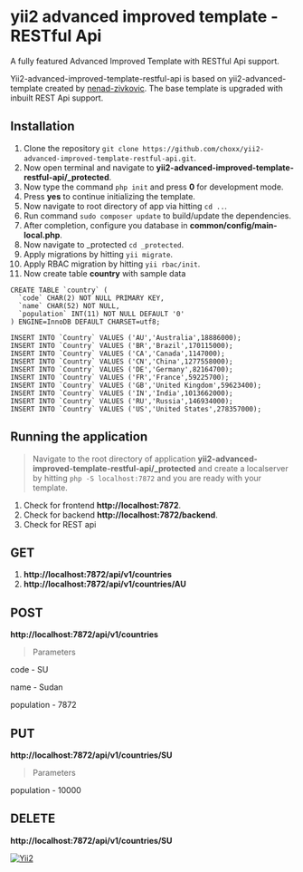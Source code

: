 # yii2 advanced improved template - RESTful Api
A fully featured Advanced Improved Template with RESTful Api support.

Yii2-advanced-improved-template-restful-api is based on yii2-advanced-template created by [nenad-zivkovic](https://github.com/nenad-zivkovic/yii2-advanced-template).
The base template is upgraded with inbuilt REST Api support.

Installation
-------------------
1. Clone the repository ``` git clone https://github.com/choxx/yii2-advanced-improved-template-restful-api.git ```.
2. Now open terminal and navigate to **yii2-advanced-improved-template-restful-api/_protected**.
3. Now type the command ```php init``` and press **0** for development mode.
4. Press **yes** to continue initializing the template.
5. Now navigate to root directory of app via hitting ```cd ..```.
6. Run command ```sudo composer update``` to build/update the dependencies.
7. After completion, configure you database in **common/config/main-local.php**.
8. Now navigate to _protected ```cd _protected```.
9. Apply migrations by hitting ```yii migrate```.
10. Apply RBAC migration by hitting ```yii rbac/init```.
11. Now create table **country** with sample data
```
CREATE TABLE `country` (
  `code` CHAR(2) NOT NULL PRIMARY KEY,
  `name` CHAR(52) NOT NULL,
  `population` INT(11) NOT NULL DEFAULT '0'
) ENGINE=InnoDB DEFAULT CHARSET=utf8;

INSERT INTO `Country` VALUES ('AU','Australia',18886000);
INSERT INTO `Country` VALUES ('BR','Brazil',170115000);
INSERT INTO `Country` VALUES ('CA','Canada',1147000);
INSERT INTO `Country` VALUES ('CN','China',1277558000);
INSERT INTO `Country` VALUES ('DE','Germany',82164700);
INSERT INTO `Country` VALUES ('FR','France',59225700);
INSERT INTO `Country` VALUES ('GB','United Kingdom',59623400);
INSERT INTO `Country` VALUES ('IN','India',1013662000);
INSERT INTO `Country` VALUES ('RU','Russia',146934000);
INSERT INTO `Country` VALUES ('US','United States',278357000);
```

Running the application
-------------------
>Navigate to the root directory of application **yii2-advanced-improved-template-restful-api/_protected** and create a localserver by hitting ```php -S localhost:7872``` and you are ready with your template.

1. Check for frontend **http://localhost:7872**.
2. Check for backend **http://localhost:7872/backend**.
3. Check for REST api 

GET
-------------------

1. **http://localhost:7872/api/v1/countries**
2. **http://localhost:7872/api/v1/countries/AU**

POST
-------------------
**http://localhost:7872/api/v1/countries**

>Parameters

code - SU

name - Sudan

population - 7872

PUT
-------------------
**http://localhost:7872/api/v1/countries/SU**

>Parameters

population - 10000

DELETE
-------------------
**http://localhost:7872/api/v1/countries/SU**

[![Yii2](https://img.shields.io/badge/Powered_by-Yii_Framework-green.svg?style=flat)](http://www.yiiframework.com/)
